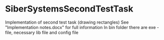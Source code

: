 # SiberSystemsSecondTestTask

Implementation of second test task (drawing rectangles)
See "Implementation notes.docx" for full information
In bin folder there are exe - file, necessary lib file and config file
